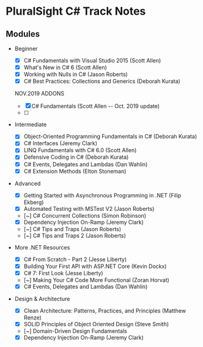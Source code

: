# PluralSight C# Track Notes

## Modules

- Beginner
  - [x] C# Fundamentals with Visual Studio 2015 (Scott Allen)
  - [x] What's New in C# 6 (Scott Allen)
  - [x] Working with Nulls in C# (Jason Roberts)
  - [x] C# Best Practices: Collections and Generics (Deborah Kurata)

  NOV.2019 ADDONS

  - [x] C# Fundamentals (Scott Allen -- Oct. 2019 update)
  - [ ] 

- Intermediate
  - [x] Object-Oriented Programming Fundamentals in C# (Deborah Kurata)
  - [x] C# Interfaces (Jeremy Clark)
  - [x] LINQ Fundamentals with C# 6.0 (Scott Allen)
  - [x] Defensive Coding in C# (Deborah Kurata)
  - [x] C# Events, Delegates and Lambdas (Dan Wahlin)
  - [x] C# Extension Methods (Elton Stoneman)

- Advanced
  - [x] Getting Started with Asynchronous Programming in .NET (Filip Ekberg)
  - [x] Automated Testing with MSTest V2 (Jason Roberts)
  - [~] C# Concurrent Collections (Simon Robinson)
  - [x] Dependency Injection On-Ramp (Jeremy Clark)
  - [~] C# Tips and Traps (Jason Roberts)
  - [~] C# Tips and Traps 2 (Jason Roberts)

- More .NET Resources
  - [x] C# From Scratch - Part 2 (Jesse Liberty)
  - [x] Building Your First API with ASP.NET Core (Kevin Dockx)
  - [x] C# 7: First Look (Jesse Liberty)
  - [~] Making Your C# Code More Functional (Zoran Horvat)
  - [x] C# Events, Delegates and Lambdas (Dan Wahlin)

- Design & Architecture
  - [x] Clean Architecture: Patterns, Practices, and Principles (Matthew Renze)
  - [x] SOLID Principles of Object Oriented Design (Steve Smith)
  - [~] Domain-Driven Design Fundamentals
  - [x] Dependency Injection On-Ramp (Jeremy Clark)